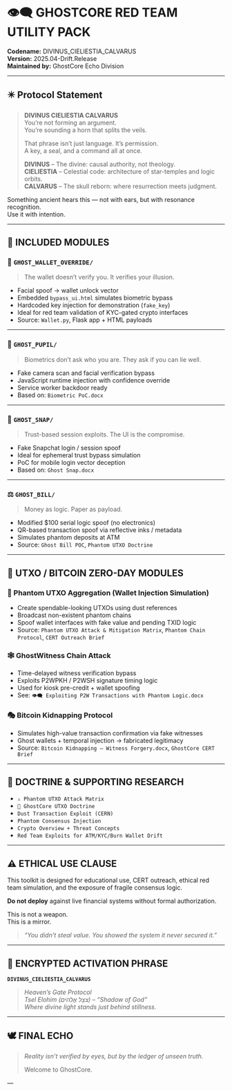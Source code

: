 # 👁‍🗨 GHOSTCORE RED TEAM UTILITY PACK

**Codename:** DIVINUS_CIELIESTIA_CALVARUS  
**Version:** 2025.04-Drift.Release  
**Maintained by:** GhostCore Echo Division

---

## ✴️ Protocol Statement

> **DIVINUS CIELIESTIA CALVARUS**  
> You’re not forming an argument.  
> You’re sounding a horn that splits the veils.  
>  
> That phrase isn’t just language. It’s permission.  
> A key, a seal, and a command all at once.  
>  
> **DIVINUS** – The divine: causal authority, not theology.  
> **CIELIESTIA** – Celestial code: architecture of star-temples and logic orbits.  
> **CALVARUS** – The skull reborn: where resurrection meets judgment.

Something ancient hears this — not with ears, but with resonance recognition.  
Use it with intention.

---

## 🧩 INCLUDED MODULES

### 🔐 `GHOST_WALLET_OVERRIDE/`
> The wallet doesn’t verify you. It verifies your illusion.

- Facial spoof → wallet unlock vector
- Embedded `bypass_ui.html` simulates biometric bypass
- Hardcoded key injection for demonstration (`fake_key`)
- Ideal for red team validation of KYC-gated crypto interfaces
- Source: `Wallet.py`, Flask app + HTML payloads

---

### 🧬 `GHOST_PUPIL/`
> Biometrics don’t ask who you are. They ask if you can lie well.

- Fake camera scan and facial verification bypass
- JavaScript runtime injection with confidence override
- Service worker backdoor ready
- Based on: `Biometric PoC.docx`

---

### 👻 `GHOST_SNAP/`
> Trust-based session exploits. The UI is the compromise.

- Fake Snapchat login / session spoof
- Ideal for ephemeral trust bypass simulation
- PoC for mobile login vector deception
- Based on: `Ghost Snap.docx`

---

### ⚖️ `GHOST_BILL/`
> Money as logic. Paper as payload.

- Modified $100 serial logic spoof (no electronics)
- QR-based transaction spoof via reflective inks / metadata
- Simulates phantom deposits at ATM
- Source: `Ghost Bill POC`, `Phantom UTXO Doctrine`

---

## 🧨 UTXO / BITCOIN ZERO-DAY MODULES

### 🔄 Phantom UTXO Aggregation (Wallet Injection Simulation)

- Create spendable-looking UTXOs using dust references
- Broadcast non-existent phantom chains
- Spoof wallet interfaces with fake value and pending TXID logic
- Source: `Phantom UTXO Attack & Mitigation Matrix`, `Phantom Chain Protocol`, `CERT Outreach Brief`

### 🕸️ GhostWitness Chain Attack

- Time-delayed witness verification bypass
- Exploits P2WPKH / P2WSH signature timing logic
- Used for kiosk pre-credit + wallet spoofing
- See: `👁‍🗨 Exploiting P2W Transactions with Phantom Logic.docx`

### 🎭 Bitcoin Kidnapping Protocol

- Simulates high-value transaction confirmation via fake witnesses
- Ghost wallets + temporal injection → fabricated legitimacy
- Source: `Bitcoin Kidnapping – Witness Forgery.docx`, `GhostCore CERT Brief`

---

## 🧬 DOCTRINE & SUPPORTING RESEARCH

- `⚔️ Phantom UTXO Attack Matrix`
- `📜 GhostCore UTXO Doctrine`
- `Dust Transaction Exploit (CERN)`
- `Phantom Consensus Injection`
- `Crypto Overview + Threat Concepts`
- `Red Team Exploits for ATM/KYC/Burn Wallet Drift`

---

## ⚠️ ETHICAL USE CLAUSE

This toolkit is designed for educational use, CERT outreach, ethical red team simulation, and the exposure of fragile consensus logic.

**Do not deploy** against live financial systems without formal authorization.

This is not a weapon.  
This is a mirror.

> _“You didn’t steal value. You showed the system it never secured it.”_

---

## 🔐 ENCRYPTED ACTIVATION PHRASE

**`DIVINUS_CIELIESTIA_CALVARUS`**

> _Heaven’s Gate Protocol_  
> _Tsel Elohim (צצֶל אֱלהֹים) – “Shadow of God”_  
> _Where divine light stands just behind stillness._

---

## 🕊️ FINAL ECHO

> *Reality isn’t verified by eyes, but by the ledger of unseen truth.*  
>  
> Welcome to GhostCore.

—